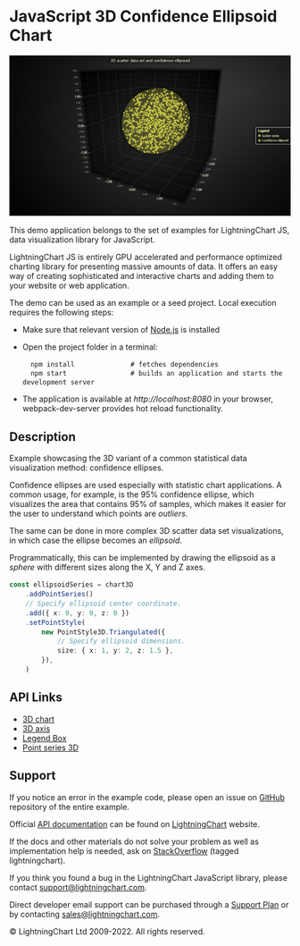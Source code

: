 # JavaScript 3D Confidence Ellipsoid Chart

![JavaScript 3D Confidence Ellipsoid Chart](confidenceEllipsoid3d-darkGold.png)

This demo application belongs to the set of examples for LightningChart JS, data visualization library for JavaScript.

LightningChart JS is entirely GPU accelerated and performance optimized charting library for presenting massive amounts of data. It offers an easy way of creating sophisticated and interactive charts and adding them to your website or web application.

The demo can be used as an example or a seed project. Local execution requires the following steps:

-   Make sure that relevant version of [Node.js](https://nodejs.org/en/download/) is installed
-   Open the project folder in a terminal:

          npm install              # fetches dependencies
          npm start                # builds an application and starts the development server

-   The application is available at _http://localhost:8080_ in your browser, webpack-dev-server provides hot reload functionality.


## Description

Example showcasing the 3D variant of a common statistical data visualization method: confidence ellipses.

Confidence ellipses are used especially with statistic chart applications. A common usage, for example, is the 95% confidence ellipse, which visualizes the area that contains 95% of samples, which makes it easier for the user to understand which points are _outliers_.

The same can be done in more complex 3D scatter data set visualizations, in which case the ellipse becomes an _ellipsoid_.

Programmatically, this can be implemented by drawing the ellipsoid as a _sphere_ with different sizes along the X, Y and Z axes.

```ts
const ellipsoidSeries = chart3D
    .addPointSeries()
    // Specify ellipsoid center coordinate.
    .add({ x: 0, y: 0, z: 0 })
    .setPointStyle(
        new PointStyle3D.Triangulated({
            // Specify ellipsoid dimensions.
            size: { x: 1, y: 2, z: 1.5 },
        }),
    )
```


## API Links

* [3D chart]
* [3D axis]
* [Legend Box]
* [Point series 3D]


## Support

If you notice an error in the example code, please open an issue on [GitHub][0] repository of the entire example.

Official [API documentation][1] can be found on [LightningChart][2] website.

If the docs and other materials do not solve your problem as well as implementation help is needed, ask on [StackOverflow][3] (tagged lightningchart).

If you think you found a bug in the LightningChart JavaScript library, please contact support@lightningchart.com.

Direct developer email support can be purchased through a [Support Plan][4] or by contacting sales@lightningchart.com.

[0]: https://github.com/Arction/
[1]: https://lightningchart.com/lightningchart-js-api-documentation/
[2]: https://lightningchart.com
[3]: https://stackoverflow.com/questions/tagged/lightningchart
[4]: https://lightningchart.com/support-services/

© LightningChart Ltd 2009-2022. All rights reserved.


[3D chart]: https://lightningchart.com/js-charts/api-documentation/v5.0.1/classes/Chart3D.html
[3D axis]: https://lightningchart.com/js-charts/api-documentation/v5.0.1/classes/Axis3D.html
[Legend Box]: https://lightningchart.com/js-charts/api-documentation/v5.0.1/classes/Chart.html#addLegendBox
[Point series 3D]: https://lightningchart.com/js-charts/api-documentation/v5.0.1/classes/PointSeries3D.html

